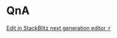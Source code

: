 # QnA

[Edit in StackBlitz next generation editor ⚡️](https://stackblitz.com/~/github.com/jhapran/QnA)